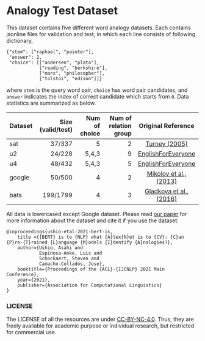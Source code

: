 # Analogy Test Dataset
This dataset contains five different word analogy datasets. Each contains jsonline files for validation and test, in which each line consists of following dictionary,
```
{"stem": ["raphael", "painter"],
 "answer": 2,
 "choice": [["andersen", "plato"],
            ["reading", "berkshire"],
            ["marx", "philosopher"],
            ["tolstoi", "edison"]]}
```
where `stem` is the query word pair, `choice` has word pair candidates,
and `answer` indicates the index of correct candidate which starts from `0`. Data statistics are summarized as below.

| Dataset | Size (valid/test) | Num of choice | Num of relation group | Original Reference                                                         |
|---------|------------------:|--------------:|----------------------:|:--------------------------------------------------------------------------:|
| sat     | 37/337            | 5             | 2                     | [Turney (2005)](https://arxiv.org/pdf/cs/0508053.pdf)                      |
| u2      | 24/228            | 5,4,3         | 9                     | [EnglishForEveryone](https://englishforeveryone.org/Topics/Analogies.html) |
| u4      | 48/432            | 5,4,3         | 5                     | [EnglishForEveryone](https://englishforeveryone.org/Topics/Analogies.html) |
| google  | 50/500            | 4             | 2                     | [Mikolov et al., (2013)](https://www.aclweb.org/anthology/N13-1090.pdf)    |
| bats    | 199/1799          | 4             | 3                     | [Gladkova et al., (2016)](https://www.aclweb.org/anthology/N18-2017.pdf)   |

All data is lowercased except Google dataset. Please read [our paper](https://arxiv.org/abs/2105.04949) for more information about the dataset and cite it if you use the dataset:
```
@inproceedings{ushio-etal-2021-bert-is,
    title ={{BERT} is to {NLP} what {A}lex{N}et is to {CV}: {C}an {P}re-{T}rained {L}anguage {M}odels {I}dentify {A}nalogies?},
    author={Ushio, Asahi and
            Espinosa-Anke, Luis and
            Schockaert, Steven and
            Camacho-Collados, Jose},
    booktitle={Proceedings of the {ACL}-{IJCNLP} 2021 Main Conference},
    year={2021},
    publisher={Association for Computational Linguistics}
}
```

### LICENSE
The LICENSE of all the resources are under [CC-BY-NC-4.0](./LICENSE). Thus, they are freely available for academic purpose or individual research, but restricted for commercial use.
